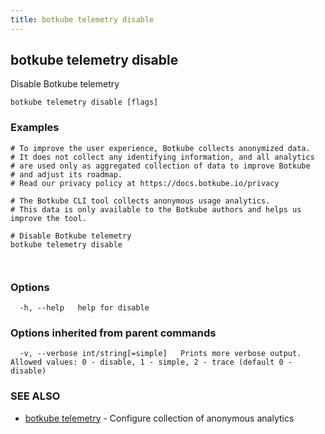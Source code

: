 ```yaml
---
title: botkube telemetry disable
---
```


## botkube telemetry disable

Disable Botkube telemetry

```
botkube telemetry disable [flags]
```

### Examples

```
# To improve the user experience, Botkube collects anonymized data.
# It does not collect any identifying information, and all analytics
# are used only as aggregated collection of data to improve Botkube
# and adjust its roadmap.
# Read our privacy policy at https://docs.botkube.io/privacy

# The Botkube CLI tool collects anonymous usage analytics.
# This data is only available to the Botkube authors and helps us improve the tool.

# Disable Botkube telemetry
botkube telemetry disable



```

### Options

```
  -h, --help   help for disable
```

### Options inherited from parent commands

```
  -v, --verbose int/string[=simple]   Prints more verbose output. Allowed values: 0 - disable, 1 - simple, 2 - trace (default 0 - disable)
```

### SEE ALSO

- [botkube telemetry](botkube_telemetry.md) - Configure collection of anonymous analytics

